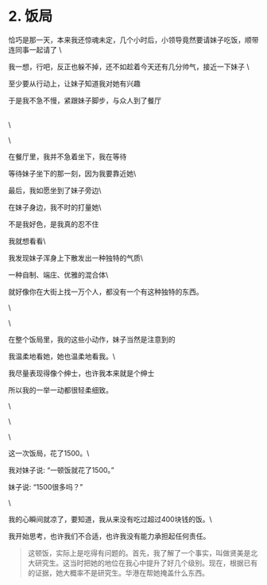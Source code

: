 # 2. 饭局

恰巧是那一天，本来我还惊魂未定，几个小时后，小领导竟然要请妹子吃饭，顺带连同事一起请了 \


我一想，行吧，反正也躲不掉，还不如趁着今天还有几分帅气，接近一下妹子 \


至少要从行动上，让妹子知道我对她有兴趣



于是我不急不慢，紧跟妹子脚步，与众人到了餐厅

\
\


\


在餐厅里，我并不急着坐下，我在等待



等待妹子坐下的那一刻，因为我要靠近她\


最后，我如愿坐到了妹子旁边\


在妹子身边，我不时的打量她\


不是我好色，是我真的忍不住



我就想看看\


我发现妹子浑身上下散发出一种独特的气质\


一种自制、端庄、优雅的混合体\


就好像你在大街上找一万个人，都没有一个有这种独特的东西。



\


\


在整个饭局里，我的这些小动作，妹子当然是注意到的



我温柔地看她，她也温柔地看我。\


我尽量表现得像个绅士，也许我本来就是个绅士



所以我的一举一动都很轻柔细致。

\


\


\


这一次饭局，花了1500。\


我对妹子说: “一顿饭就花了1500。”



妹子说: “1500很多吗？”

\




我的心瞬间就凉了，要知道，我从来没有吃过超过400块钱的饭。\


我开始思考，也许我们不合适，也许我没有能力承担起任何责任。





> 这顿饭，实际上是吃得有问题的。首先，我了解了一个事实，叫做贤美是北大研究生。这当时把她的地位在我心中提升了好几个级别。现在，根据已有的证据，她大概率不是研究生。华港在帮她掩盖什么东西。



